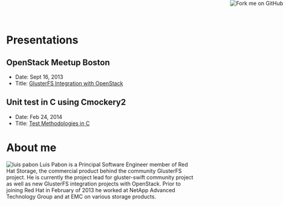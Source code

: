 <html>
	<head>
	<meta charset="utf-8">
	<title>Presentations by Luis Pabon hosted by OpenShift</title>
	<link rel='stylesheet' href='css/foghorn.css'/>
	</head>
	<body>
    <a href="https://github.com/lpabon/slides"><img style="position: absolute; top: 0; right: 0; border: 0;"
	    src="https://s3.amazonaws.com/github/ribbons/forkme_right_darkblue_121621.png" alt="Fork me on GitHub"></a>


# Presentations

## OpenStack Meetup Boston
* Date: Sept 16, 2013
* Title: [GlusterFS Integration with OpenStack][]

## Unit test in C using Cmockery2
* Date: Feb 24, 2014
* Title: [Test Methodologies in C][unittest]

# About me
![luis pabon](images/luis_pabon.png)
Luis Pabon is a Principal Software Engineer member of Red Hat Storage, the
commercial product behind the community GlusterFS project. He is currently
the project lead for gluster-swift community project as well as new GlusterFS
integration projects with OpenStack. Prior to joining Red Hat in February of
2013 he worked at NetApp Advanced Technology Group and at EMC on various
storage products.
	</body>
</html>


[GlusterFS Integration with OpenStack]: sep16_2013_glusterfs_integration_with_openstack.html
[unittest]: feb24_glusterfs_unittest.html

